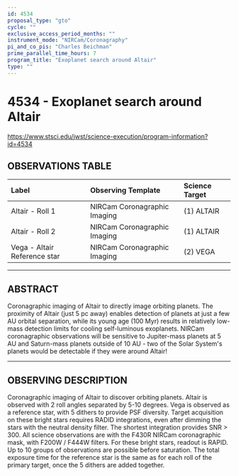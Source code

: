 ```yaml
---
id: 4534
proposal_type: "gto"
cycle: ""
exclusive_access_period_months: ""
instrument_mode: "NIRCam/Coronagraphy"
pi_and_co_pis: "Charles Beichman"
prime_parallel_time_hours: 7
program_title: "Exoplanet search around Altair"
type: ""
---
```

# 4534 - Exoplanet search around Altair
https://www.stsci.edu/jwst/science-execution/program-information?id=4534
## OBSERVATIONS TABLE
| Label                    | Observing Template           | Science Target   |
| :----------------------- | :--------------------------- | :--------------- |
| Altair - Roll 1          | NIRCam Coronagraphic Imaging | (1) ALTAIR       |
| Altair - Roll 2          | NIRCam Coronagraphic Imaging | (1) ALTAIR       |
| Vega - Altair Reference star | NIRCam Coronagraphic Imaging | (2) VEGA         |

---

## ABSTRACT

Coronagraphic imaging of Altair to directly image orbiting planets.
The proximity of Altair (just 5 pc away) enables detection of planets at just a few AU orbital separation, while its young age (100 Myr) results in relatively low-mass detection limits for cooling self-luminous exoplanets.
NIRCam coronagraphic observations will be sensitive to Jupiter-mass planets at 5 AU and Saturn-mass planets outside of 10 AU - two of the Solar System's planets would be detectable if they were around Altair!

---

## OBSERVING DESCRIPTION

Coronagraphic imaging of Altair to discover orbiting planets.
Altair is observed with 2 roll angles separated by 5-10 degrees.
Vega is observed as a reference star, with 5 dithers to provide PSF diversity.
Target acquisition on these bright stars requires RADID integrations, even after dimming the stars with the neutral density filter.
The shortest integration provides SNR > 300.
All science observations are with the F430R NIRCam coronagraphic mask, with F200W / F444W filters.
For these bright stars, readout is RAPID.
Up to 10 groups of observations are possible before saturation.
The total exposure time for the reference star is the same as for each roll of the primary target, once the 5 dithers are added together.